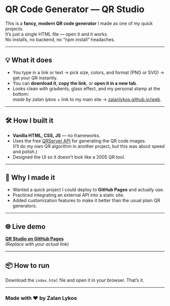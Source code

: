 # QR Code Generator — QR Studio

This is a **fancy, modern QR code generator** I made as one of my quick projects.  
It’s just a single HTML file — open it and it works.  
No installs, no backend, no “npm install” headaches.

---

## 💡 What it does
- You type in a link or text → pick size, colors, and format (PNG or SVG) → get your QR instantly.  
- You can **download it**, **copy the link**, or **open it in a new tab**.  
- Looks clean with gradients, glass effect, and my personal stamp at the bottom:  
  *made by zalan lykos* + link to my main site → [zalanlykos.github.io/web](https://zalanlykos.github.io/web).

---

## 🛠 How I built it
- **Vanilla HTML, CSS, JS** — no frameworks.
- Uses the free [QRServer API](https://goqr.me/api/) for generating the QR code images.  
  (I’ll do my own QR algorithm in another project, but this was about speed and polish.)
- Designed the UI so it doesn’t look like a 2005 QR tool.

---

## 🚀 Why I made it
- Wanted a quick project I could deploy to **GitHub Pages** and actually use.  
- Practiced integrating an external API into a static site.  
- Added customization features to make it better than the usual plain QR generators.

---

## 🌐 Live demo
[**QR Studio on GitHub Pages**](https://yourusername.github.io/qr-studio)  
*(Replace with your actual link)*

---

## 📦 How to run
Download the `index.html` file and open it in your browser. That’s it.

---


### Made with ❤️ by Zalan Lykos
